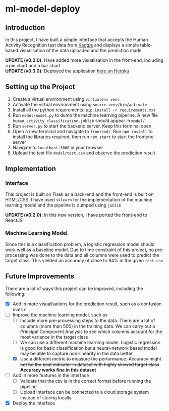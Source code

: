 # ml-model-deploy
## Introduction
In this project, I have built a simple interface that accepts the Human Activity Recognition test data from [Kaggle](https://www.kaggle.com/uciml/human-activity-recognition-with-smartphones) and displays a simple table-based visualisation of the data uploaded and the prediction made

**UPDATE (v0.2.0):** Have added more visualisation in the front-end, including a pie chart and a bar chart  
**UPDATE (v0.3.0):** Deployed the application [here on Heroku](https://ml-model-dep.herokuapp.com/)

## Setting up the Project
1. Create a virtual environment using `virtualenv venv`
2. Activate the virtual environment using `source venv/bin/activate`
3. Install all the python requirements: `pip install -r requirements.txt`
4. Run `model/model.py` to dump the machine learning pipeline. A new file `human_activity_classification.joblib` should appear in `model/`
5. Run `server.py` to start the backend server. Keep this terminal open
6. Open a new terminal and navigate to `frontend/`. Run `npm install` to install the libraries required, then run `npm start` to start the frontend server
7. Navigate to `localhost:3000` in your browser
8. Upload the test file `model/test.csv` and observe the prediction result

## Implementation
### Interface
This project is built on Flask as a back-end and the front-end is built on HTML/CSS. I have used `sklearn` for the implementation of the machine learning model and the pipeline is dumped using `joblib`

**UPDATE (v0.2.0):** In this new version, I have ported the front-end to ReactJS

### Machine Learning Model
Since this is a classification problem, a logistic regression model should work well as a baseline model. Due to time constraint of this project, no pre-processing was done to the data and all columns were used to predict the target class. This yielded an accuracy of close to 94% in the given `test.csv`

## Future Improvements
There are a lot of ways this project can be improved, including the following:
- [x] Add in more visualisations for the prediction result, such as a confusion matrix
- [ ] Improve the machine learning model, such as
    - [ ] Include more pre-processing steps to the data. There are a lot of columns (more than 500) in the training data. We can carry out a Principal Component Analysis to see which columns account for the most variance in the target class
    - [ ] We can use a different machine learning model. Logistic regression is good for basic classification but a neural-network based model may be able to capture non-linearity in the data better
    - [x] ~~Use a different metric to measure the performance. Accuracy might not be the best indicator in dataset with highly skewed target class~~ **Accuracy works fine in this dataset**
- [ ] Add in more features in the interface
    - [ ] Validate that the csv is in the correct format before running the pipeline
    - [ ] Upload interface can be connected to a cloud storage system instead of storing locally
- [x] Deploy the interface 
